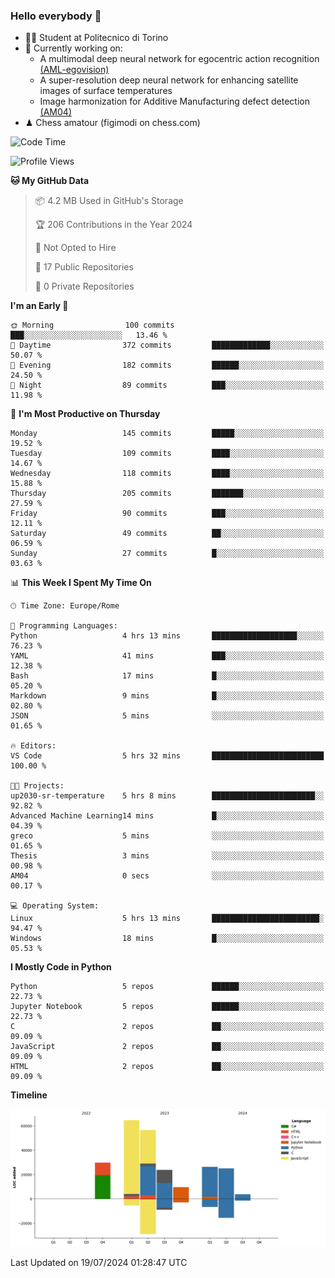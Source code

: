 ### Hello everybody 👋
- 🧑‍🎓 Student at Politecnico di Torino
- 🤖 Currently working on:
  - A multimodal deep neural network for egocentric action recognition [(AML-egovision)](https://github.com/figimodi/AML-egovision)
  - A super-resolution deep neural network for enhancing satellite images of surface temperatures
  - Image harmonization for Additive Manufacturing defect detection [(AM04)](https://github.com/figimodi/AM04)
- ♟ Chess amatour (figimodi on chess.com)

<!--
[![Figimodi's GitHub stats](https://github-readme-stats.vercel.app/api?username=figimodi&rank_icon=github&show_icons=true&include_all_commits=true)](https://github.com/figimodi/github-readme-stats)

![Top Langs](https://github-readme-stats.vercel.app/api/top-langs/?username=figimodi&layout=compact&)

[![Figimodi's WakaTime stats](https://github-readme-stats.vercel.app/api/wakatime?username=figimodi)](https://github.com/figimodi/github-readme-stats)
-->

<!--START_SECTION:waka-->
![Code Time](http://img.shields.io/badge/Code%20Time-239%20hrs%2038%20mins-blue)

![Profile Views](http://img.shields.io/badge/Profile%20Views-0-blue)

**🐱 My GitHub Data** 

> 📦 4.2 MB Used in GitHub's Storage 
 > 
> 🏆 206 Contributions in the Year 2024
 > 
> 🚫 Not Opted to Hire
 > 
> 📜 17 Public Repositories 
 > 
> 🔑 0 Private Repositories 
 > 
**I'm an Early 🐤** 

```text
🌞 Morning                100 commits         ███░░░░░░░░░░░░░░░░░░░░░░   13.46 % 
🌆 Daytime                372 commits         █████████████░░░░░░░░░░░░   50.07 % 
🌃 Evening                182 commits         ██████░░░░░░░░░░░░░░░░░░░   24.50 % 
🌙 Night                  89 commits          ███░░░░░░░░░░░░░░░░░░░░░░   11.98 % 
```
📅 **I'm Most Productive on Thursday** 

```text
Monday                   145 commits         █████░░░░░░░░░░░░░░░░░░░░   19.52 % 
Tuesday                  109 commits         ████░░░░░░░░░░░░░░░░░░░░░   14.67 % 
Wednesday                118 commits         ████░░░░░░░░░░░░░░░░░░░░░   15.88 % 
Thursday                 205 commits         ███████░░░░░░░░░░░░░░░░░░   27.59 % 
Friday                   90 commits          ███░░░░░░░░░░░░░░░░░░░░░░   12.11 % 
Saturday                 49 commits          ██░░░░░░░░░░░░░░░░░░░░░░░   06.59 % 
Sunday                   27 commits          █░░░░░░░░░░░░░░░░░░░░░░░░   03.63 % 
```


📊 **This Week I Spent My Time On** 

```text
🕑︎ Time Zone: Europe/Rome

💬 Programming Languages: 
Python                   4 hrs 13 mins       ███████████████████░░░░░░   76.23 % 
YAML                     41 mins             ███░░░░░░░░░░░░░░░░░░░░░░   12.38 % 
Bash                     17 mins             █░░░░░░░░░░░░░░░░░░░░░░░░   05.20 % 
Markdown                 9 mins              █░░░░░░░░░░░░░░░░░░░░░░░░   02.80 % 
JSON                     5 mins              ░░░░░░░░░░░░░░░░░░░░░░░░░   01.65 % 

🔥 Editors: 
VS Code                  5 hrs 32 mins       █████████████████████████   100.00 % 

🐱‍💻 Projects: 
up2030-sr-temperature    5 hrs 8 mins        ███████████████████████░░   92.82 % 
Advanced Machine Learning14 mins             █░░░░░░░░░░░░░░░░░░░░░░░░   04.39 % 
greco                    5 mins              ░░░░░░░░░░░░░░░░░░░░░░░░░   01.65 % 
Thesis                   3 mins              ░░░░░░░░░░░░░░░░░░░░░░░░░   00.98 % 
AM04                     0 secs              ░░░░░░░░░░░░░░░░░░░░░░░░░   00.17 % 

💻 Operating System: 
Linux                    5 hrs 13 mins       ████████████████████████░   94.47 % 
Windows                  18 mins             █░░░░░░░░░░░░░░░░░░░░░░░░   05.53 % 
```

**I Mostly Code in Python** 

```text
Python                   5 repos             ██████░░░░░░░░░░░░░░░░░░░   22.73 % 
Jupyter Notebook         5 repos             ██████░░░░░░░░░░░░░░░░░░░   22.73 % 
C                        2 repos             ██░░░░░░░░░░░░░░░░░░░░░░░   09.09 % 
JavaScript               2 repos             ██░░░░░░░░░░░░░░░░░░░░░░░   09.09 % 
HTML                     2 repos             ██░░░░░░░░░░░░░░░░░░░░░░░   09.09 % 
```



**Timeline**

![Lines of Code chart](https://raw.githubusercontent.com/figimodi/figimodi/main/assets/bar_graph.png)


 Last Updated on 19/07/2024 01:28:47 UTC
<!--END_SECTION:waka-->

<!--
**figimodi/figimodi** is a ✨ _special_ ✨ repository because its `README.md` (this file) appears on your GitHub profile.

Here are some ideas to get you started:

- 🔭 I’m currently working on ...
- 🌱 I’m currently learning ...
- 👯 I’m looking to collaborate on ...
- 🤔 I’m looking for help with ...
- 💬 Ask me about ...
- 📫 How to reach me: ...
- 😄 Pronouns: ...
- ⚡ Fun fact: ...
-->
